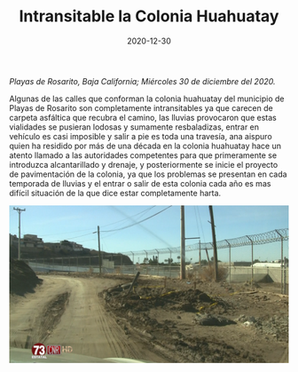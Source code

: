 ﻿---
layout: blog
title:  "Intransitable la Colonia Huahuatay"
date:   2020-12-30
categories: rosarito
permalink: /:categories/:title:output_ext
image: /img/cnr/2020-12-30-intransitable-la-colonia-huahuatay.png
alt: "Intransitable la Colonia Huahuatay"
autor: 
---


*Playas de Rosarito, Baja California; Miércoles 30 de diciembre del 2020.*


Algunas de las calles que conforman la colonia huahuatay del municipio de Playas de Rosarito son completamente intransitables ya que carecen de carpeta asfáltica que recubra el camino, las lluvias provocaron que estas vialidades se pusieran lodosas y sumamente resbaladizas, entrar en vehículo es casi imposible y salir a pie es toda una travesía, ana aispuro quien ha residido por más de una década en la colonia huahuatay hace un atento llamado a las autoridades competentes para que primeramente se introduzca alcantarillado y drenaje, y posteriormente se inicie el proyecto de pavimentación de la colonia, ya que los problemas se presentan en cada temporada de lluvias y el entrar o salir de esta colonia cada año es mas difícil situación de la que dice estar completamente harta.

<div id="carouselExampleSlidesOnly" class="carousel slide" data-ride="carousel">
  <div class="carousel-inner">
    <div class="carousel-item active">
       <img class="d-block w-100" src="/img/cnr/2020-12-30-intransitable-la-colonia-huahuatay.png" loading="lazy"  alt="Intransitable la Colonia Huahuatay">
    </div>
  </div>
</div>